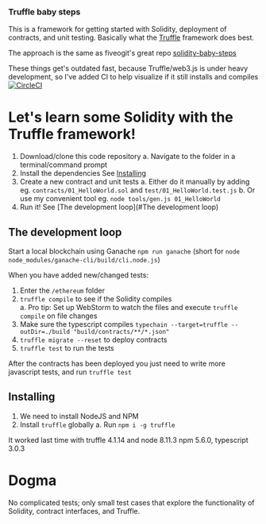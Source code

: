 

### Truffle baby steps
This is a framework for getting started with Solidity, deployment of contracts, and unit testing.
Basically what the [Truffle](http://truffleframework.com/) framework does best.

The approach is the same as fiveogit's great repo [solidity-baby-steps](https://github.com/fivedogit/solidity-baby-steps)

These things get's outdated fast, because Truffle/web3.js is under heavy development, so I've added CI to help visualize if it still installs and compiles [![CircleCI](https://circleci.com/gh/johncoffee/truffle-baby-steps.svg?style=svg)](https://circleci.com/gh/johncoffee/truffle-baby-steps)


# Let's learn some Solidity with the Truffle framework!

  1. Download/clone this code repository
    a. Navigate to the folder in a terminal/command prompt 
  2. Install the dependencies
    See [Installing](#Installing)
  3. Create a new contract and unit tests
    a. Either do it manually by adding eg. `contracts/01_HelloWorld.sol` and `test/01_HelloWorld.test.js`
    b. Or use my convenient tool eg. `node tools/gen.js 01_HelloWorld`
  4. Run it! See [The development loop](#The development loop)


## The development loop

Start a local blockchain using Ganache `npm run ganache` (short for `node node_modules/ganache-cli/build/cli.node.js`)

When you have added new/changed tests:
  1. Enter the `/ethereum` folder
  2. `truffle compile` to see if the Solidity compiles   
    a. Pro tip: Set up WebStorm to watch the files and execute `truffle compile` on file changes
  3. Make sure the typescript compiles `typechain --target=truffle --outDir=./build "build/contracts/**/*.json"`
  4. `truffle migrate --reset` to deploy contracts
  5. `truffle test` to run the tests

After the contracts has been deployed you just need to write more javascript tests, and run `truffle test`


## Installing 

  1. We need to install NodeJS and NPM
  2. Install `truffle` globally 
      a. Run `npm i -g truffle`

It worked last time with truffle 4.1.14 and node 8.11.3 npm 5.6.0, typescript 3.0.3


# Dogma

No complicated tests; only small test cases that explore the functionality of Solidity, contract interfaces, and Truffle.
